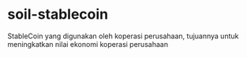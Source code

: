 # soil-stablecoin
StableCoin yang digunakan oleh koperasi perusahaan, tujuannya untuk meningkatkan nilai ekonomi koperasi perusahaan
